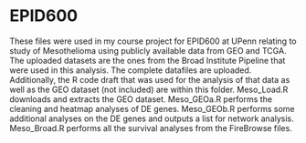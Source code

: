 # EPID600

These files were used in my course project for EPID600 at UPenn relating to study of Mesothelioma using publicly available data from GEO and TCGA.
The uploaded datasets are the ones from the Broad Institute Pipeline that were used in this analysis. The complete datafiles are uploaded.
Additionally, the R code draft that was used for the analysis of that data as well as the GEO dataset (not included) are within this folder.
Meso_Load.R downloads and extracts the GEO dataset.
Meso_GEOa.R performs the cleaning and heatmap analyses of DE genes.
Meso_GEOb.R performs some additional analyses on the DE genes and outputs a list for network analysis.
Meso_Broad.R performs all the survival analyses from the FireBrowse files.
